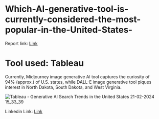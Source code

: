 # Which-AI-generative-tool-is-currently-considered-the-most-popular-in-the-United-States-

Report link: <a href="https://public.tableau.com/views/GenerativeAISearchTrendsintheUnitedStates_17085083726340/Dashboard4?:language=en-GB&:sid=&:display_count=n&:origin=viz_share_link" target="_blank">Link</a>


# Tool used: Tableau

Currently, Midjourney image generative AI tool captures the curiosity of 94% (approx.) of U.S. states, while DALL-E image generative tool piques interest in North Dakota, South Dakota, and West Virginia.

![Tableau - Generative AI Search Trends in the United States 21-02-2024 15_33_39](https://github.com/Ananyad7/Which-AI-generative-tool-is-currently-considered-the-most-popular-in-the-United-States-/assets/164981636/c91162c8-06bb-4132-8697-73781ce96df5)

Linkedin Link: <a href="https://www.linkedin.com/posts/7ananyadas_mom2024-makeovermonday-tableau-activity-7166369142126624769-mrTJ?utm_source=share&utm_medium=member_desktop" target="_blank">Link</a>


